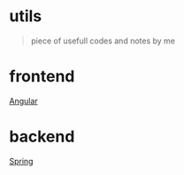 # utils
> piece of usefull codes and notes by me
# frontend
[Angular](js/Angular/README.md)
# backend
[Spring](JAVA/README.md)
